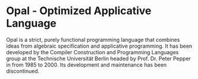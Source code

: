 # Opal - Optimized Applicative Language

Opal is a strict, purely functional programming language that combines ideas from algebraic specification and applicative programming. It has been developed by the Compiler Construction and Programming Languages group at the Technische Universität Berlin headed by Prof. Dr. Peter Pepper in from 1985 to 2000. Its development and maintenance has been discontinued.
